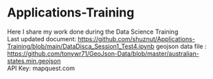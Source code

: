 # Applications-Training

Here I share my work done during the Data Science Training  
Last updated document: https://github.com/shuznut/Applications-Training/blob/main/DataDisca_Session1_Test4.ipynb
geojson data file : https://github.com/tonywr71/GeoJson-Data/blob/master/australian-states.min.geojson  
API Key: mapquest.com
